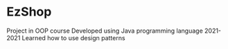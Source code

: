 # EzShop
Project in OOP course
Developed using Java programming language 2021-2021
Learned how to use design patterns
